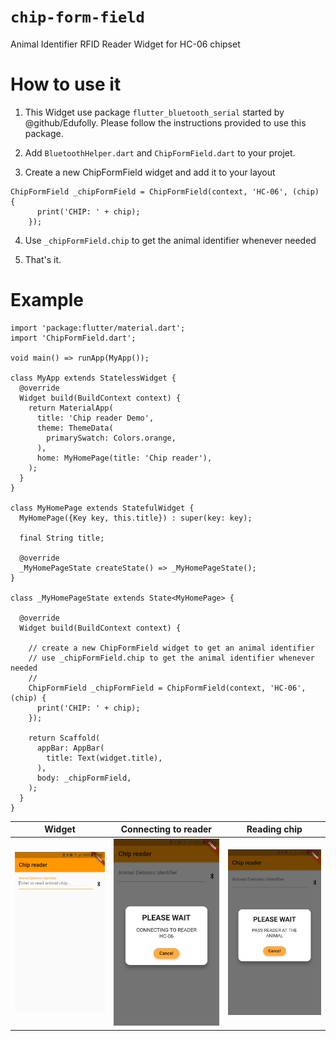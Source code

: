# `chip-form-field`
Animal Identifier RFID Reader Widget for HC-06 chipset

# How to use it
1. This Widget use package `flutter_bluetooth_serial` started by @github/Edufolly. Please follow the instructions provided to use this package.

2. Add `BluetoothHelper.dart` and `ChipFormField.dart` to your projet.

3. Create a new ChipFormField widget and add it to your layout
```
ChipFormField _chipFormField = ChipFormField(context, 'HC-06', (chip) {
      print('CHIP: ' + chip);
    });
```

4. Use `_chipFormField.chip` to get the animal identifier whenever needed

5. That's it.

# Example
```
import 'package:flutter/material.dart';
import 'ChipFormField.dart';

void main() => runApp(MyApp());

class MyApp extends StatelessWidget {
  @override
  Widget build(BuildContext context) {
    return MaterialApp(
      title: 'Chip reader Demo',
      theme: ThemeData(
        primarySwatch: Colors.orange,
      ),
      home: MyHomePage(title: 'Chip reader'),
    );
  }
}

class MyHomePage extends StatefulWidget {
  MyHomePage({Key key, this.title}) : super(key: key);

  final String title;

  @override
  _MyHomePageState createState() => _MyHomePageState();
}

class _MyHomePageState extends State<MyHomePage> {

  @override
  Widget build(BuildContext context) {

    // create a new ChipFormField widget to get an animal identifier
    // use _chipFormField.chip to get the animal identifier whenever needed
    //
    ChipFormField _chipFormField = ChipFormField(context, 'HC-06', (chip) {
      print('CHIP: ' + chip);
    });

    return Scaffold(
      appBar: AppBar(
        title: Text(widget.title),
      ),
      body: _chipFormField,
    );
  }
}
```

Widget |  Connecting to reader  |  Reading chip  |
:---:|:---:|:---:|
![](https://github.com/vrealinho/chip-form-field/blob/master/screenshots/screen1.png?raw=true)  |  ![](https://github.com/vrealinho/chip-form-field/blob/master/screenshots/screen2.png?raw=true)  |  ![](https://github.com/vrealinho/chip-form-field/blob/master/screenshots/screen4.png?raw=true)

